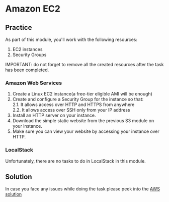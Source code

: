 # Amazon EC2

## Practice

As part of this module, you'll work with the following resources: 
1. EC2 instances
2. Security Groups

IMPORTANT: do not forget to remove all the created resources after the task has been completed.

### Amazon Web Services

1. Create a Linux EC2 instance(a free-tier eligible AMI will be enough)
2. Create and configure a Security Group for the instance so that: <br />
2.1. It allows access over HTTP and HTTPS from anywhere <br />
2.2. It allows access over SSH only from your IP address <br />
3. Install an HTTP server on your instance.
4. Download the simple static website from the previous S3 module on your instance.
5. Make sure you can view your website by accessing your instance over HTTP.

### LocalStack

Unfortunately, there are no tasks to do in LocalStack in this module.

## Solution

In case you face any issues while doing the task please peek into the [AWS solution](./solution/ec2/ec2_solution_console.md)